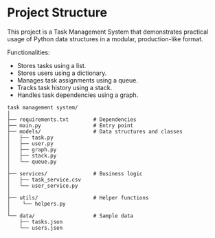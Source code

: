 # Project Structure

This project is a Task Management System that demonstrates practical usage of Python data structures in a modular, production-like format.

Functionalities:
- Stores tasks using a list.
- Stores users using a dictionary.
- Manages task assignments using a queue.
- Tracks task history using a stack.
- Handles task dependencies using a graph. 

```
task management system/
│
├── requirements.txt        # Dependencies
├── main.py                 # Entry point
├── models/                 # Data structures and classes
│   ├── task.py
│   ├── user.py
│   ├── graph.py
│   ├── stack.py
│   └── queue.py
│
├── services/               # Business logic
│   ├── task_service.csv
│   └── user_service.py
│
├── utils/                  # Helper functions
│    └── helpers.py
│
└── data/                   # Sample data
    ├── tasks.json
    └── users.json
```
